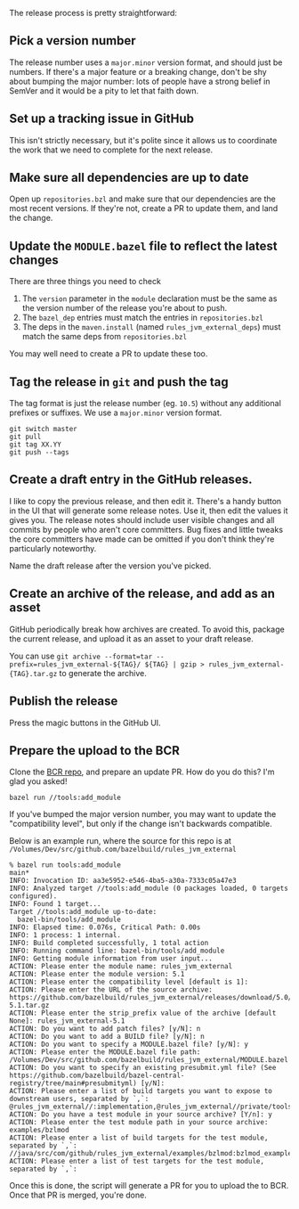 The release process is pretty straightforward:

## Pick a version number

The release number uses a `major.minor` version format, and should
just be numbers. If there's a major feature or a breaking change,
don't be shy about bumping the major number: lots of people have a
strong belief in SemVer and it would be a pity to let that faith down.

## Set up a tracking issue in GitHub

This isn't strictly necessary, but it's polite since it allows us to
coordinate the work that we need to complete for the next release.

## Make sure all dependencies are up to date

Open up `repositories.bzl` and make sure that our dependencies are the
most recent versions. If they're not, create a PR to update them, and
land the change.

## Update the `MODULE.bazel` file to reflect the latest changes

There are three things you need to check

1. The `version` parameter in the `module` declaration must be the
   same as the version number of the release you're about to push.
2. The `bazel_dep` entries must match the entries in
   `repositories.bzl`
3. The deps in the `maven.install` (named `rules_jvm_external_deps`)
   must match the same deps from `repositories.bzl`

You may well need to create a PR to update these too.

## Tag the release in `git` and push the tag

The tag format is just the release number (eg. `10.5`) without any
additional prefixes or suffixes. We use a `major.minor` version
format.

```shell
git switch master
git pull
git tag XX.YY
git push --tags
```

## Create a draft entry in the GitHub releases.

I like to copy the previous release, and then edit it. There's a handy
button in the UI that will generate some release notes. Use it, then
edit the values it gives you. The release notes should include user
visible changes and all commits by people who aren't core
committers. Bug fixes and little tweaks the core committers have made
can be omitted if you don't think they're particularly noteworthy.

Name the draft release after the version you've picked.

## Create an archive of the release, and add as an asset

GitHub periodically break how archives are created. To avoid this,
package the current release, and upload it as an asset to your draft
release.

You can use
`git archive --format=tar --prefix=rules_jvm_external-${TAG}/ ${TAG} | gzip > rules_jvm_external-{TAG}.tar.gz`
to generate the archive.

## Publish the release

Press the magic buttons in the GitHub UI.

## Prepare the upload to the BCR

Clone the [BCR repo][bcr], and prepare an update PR. How do you do
this? I'm glad you asked!

```shell
bazel run //tools:add_module
```

If you've bumped the major version number, you may want to update the
"compatibility level", but only if the change isn't backwards
compatible.

Below is an example run, where the source for this repo is at
`/Volumes/Dev/src/github.com/bazelbuild/rules_jvm_external`

```shell
% bazel run tools:add_module                                                                                                                                       main*
INFO: Invocation ID: aa3e5952-e546-4ba5-a30a-7333c05a47e3
INFO: Analyzed target //tools:add_module (0 packages loaded, 0 targets configured).
INFO: Found 1 target...
Target //tools:add_module up-to-date:
  bazel-bin/tools/add_module
INFO: Elapsed time: 0.076s, Critical Path: 0.00s
INFO: 1 process: 1 internal.
INFO: Build completed successfully, 1 total action
INFO: Running command line: bazel-bin/tools/add_module
INFO: Getting module information from user input...
ACTION: Please enter the module name: rules_jvm_external
ACTION: Please enter the module version: 5.1
ACTION: Please enter the compatibility level [default is 1]: 
ACTION: Please enter the URL of the source archive: https://github.com/bazelbuild/rules_jvm_external/releases/download/5.0/rules_jvm_external-5.1.tar.gz
ACTION: Please enter the strip_prefix value of the archive [default None]: rules_jvm_external-5.1
ACTION: Do you want to add patch files? [y/N]: n
ACTION: Do you want to add a BUILD file? [y/N]: n
ACTION: Do you want to specify a MODULE.bazel file? [y/N]: y
ACTION: Please enter the MODULE.bazel file path: /Volumes/Dev/src/github.com/bazelbuild/rules_jvm_external/MODULE.bazel
ACTION: Do you want to specify an existing presubmit.yml file? (See https://github.com/bazelbuild/bazel-central-registry/tree/main#presubmityml) [y/N]: 
ACTION: Please enter a list of build targets you want to expose to downstream users, separated by `,`: @rules_jvm_external//:implementation,@rules_jvm_external//private/tools/java/...
ACTION: Do you have a test module in your source archive? [Y/n]: y
ACTION: Please enter the test module path in your source archive: examples/bzlmod
ACTION: Please enter a list of build targets for the test module, separated by `,`: //java/src/com/github/rules_jvm_external/examples/bzlmod:bzlmod_example
ACTION: Please enter a list of test targets for the test module, separated by `,`: 
```

Once this is done, the script will generate a PR for you to upload the
to BCR. Once that PR is merged, you're done.

[bcr]: https://github.com/bazelbuild/bazel-central-registry
